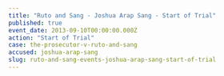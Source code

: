 ```yaml
---
title: "Ruto and Sang - Joshua Arap Sang - Start of Trial"
published: true
event_date: 2013-09-10T00:00:00.000Z
action: "Start of Trial"
case: the-prosecutor-v-ruto-and-sang
accused: joshua-arap-sang
slug: ruto-and-sang-events-joshua-arap-sang-start-of-trial
---
```

